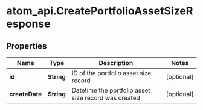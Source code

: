 # atom_api.CreatePortfolioAssetSizeResponse

## Properties
Name | Type | Description | Notes
------------ | ------------- | ------------- | -------------
**id** | **String** | ID of the portfolio asset size record | [optional] 
**createDate** | **String** | Datetime the portfolio asset size record was created | [optional] 


